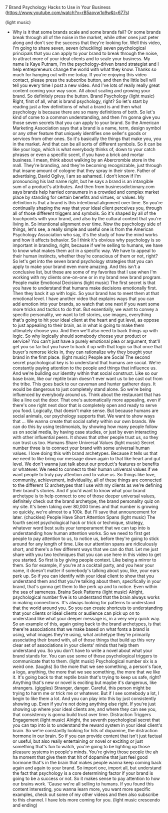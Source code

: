 7 Brand Psychology Hacks to Use in Your Business
(https://www.youtube.com/watch?v=rB5aovw1q9w&t=677s)

(light music)
- Why is it that some brands scale and some brands fail?
Or some brands break through all of the noise in the market,
while other ones just peter along and don't see the success
that they're looking for.
Well this video, I'm going to share seven,
seven (chuckling)
seven psychological principals that you can apply
to your brand to break through the noise,
to attract more of your ideal clients
and to scale your business.
My name is Kaye Putnam,
I'm the psychology-driven brand strategist and
I help entrepreneurs change the world with what they know.
Thanks so much for hanging out with me today.
If you're enjoying this video contact,
please press the subscribe button, and then the little bell
will tell you every time I post a new video.
And I've lots of really really great content
coming your way soon.
All about scaling and growing your brand.
So definitely press the button.
Brand Psychology
(light music)
Right, first of all, what is brand psychology, right?
So let's start by reading just a few definitions
of what a brand is and then what psychology is
because there are so many definitions of both.
So let's kind of come to a common understanding,
and then I'm gonna give you those seven secrets
that you can apply to your brand.
So the American Marketing Association says that
a brand is a name, term, design symbol or any other feature
that uniquely identifies one seller's goods or services
from other ones.
So it's basically the things that make you,
you in the market.
And that can be all sorts of different symbols.
So it can be like your logo,
which is what everybody thinks of,
down to your catch phrases or even a specific scent,
if you have a brick and mortar business.
I mean, think about walking by
an Abercrombie store in the mall.
They're branding, and they're becoming recognizable,
just through that insane amount of cologne
that they spray in their store.
Father of advertising, David Ogilvy,
I am so ashamed.
I don't know if I'm pronouncing his last name right,
but he says a brand is an intangible sum
of a product's attributes.
And then from businessdictionary.com says
brands help harried consumers in a crowded and complex
market place by standing for certain benefits
and virtues, or values.
My definition is that a brand is this intentional
alignment over time.
So you're continually shaping the way
that your ideal client perceives you,
through all of those different triggers and symbols.
So it's shaped by all of the touchpoints with your brand,
and also by the cultural context that you're living in.
So intentional alignment over time.
Now the psychology side of things, let's see,
a really simple and useful one is from the
American Psychology Association who say,
it's the study of how the mind works
and how it affects behavior.
So I think it's obvious why psychology is so important
in branding, right, because if we're selling to humans,
we have to know what makes them act in a specific way.
We have to appeal to their human instincts,
whether they're conscious of them or not, right?
So let's get into the seven brand psychology strategies
that you can apply to make your brand even more amazing.
And this isn't a conclusive list,
but these are some of my favorites that I use
when I'm working with my clients one-on-one
or in my brand new brand program.
People make Emotional Decisions
(light music)
The first secret is that you have to understand
that humans make decisions emotionally first.
Then they back it up with logic.
So your brand has to meet them at that emotional level.
I have another video that explains ways
that you can add emotion into your brands,
so watch that one next if you want some more tricks
and tactics to do that.
But essentially, we want to convey a specific personality,
we want to tell stories, use images, everything that's going
to hit your ideal client at the heart and gut level,
as oppose to just appealing to their brain,
as in what is going to make them ultimately choose you.
And then we'll also need to back things up with logic.
So why logically should somebody choose
your product or service?
You can't just have a purely emotional plea or argument,
that'll get you so far but you have to back it up
with that logic so that once that buyer's remorse
kicks in, they can rationalize
why they bought your brand in the first place.
(light music)
People are Social
The second secret psychological key
is to understand that humans are social.
We're constantly paying attention to the people
and things that influence us.
And we're building our identity
within that social construct.
Like so our base brain, like our reptile brain doesn't
ever want us to be cast out from the tribe.
This goes back to our caveman and hunter gatherer days.
It would be dangerous to just completely stand alone.
So we're being influenced by everybody around us.
Think about the restaurant that has
like a line out the door.
That one's automatically more appealing,
even if there's one right next door
that is completely open and ready to serve you food.
Logically, that doesn't make sense.
But because humans are social animals,
our psychology supports that.
We want to show ways that ...
We wanna create that social safety within our own brands.
We can do this by using testimonials,
by showing how many people follow us on social media,
by having case studies, or just by even interacting
with other influential peers.
It shows that other people trust us,
so they can trust us too.
Humans Share Universal Values
(light music)
Secret number three is to connect your brand
with some universal human values.
I love doing this with brand archetypes.
Because it tells us that we need to like bring our message
down again to that like heart and gut level.
We don't wanna just talk about our product's features
or benefits or whatever.
We need to connect to their human universal values
if we want people to truly pay attention
and to value us.
So things like love, community, achievement, individuality,
all of these things are connected to the different 12
archetypes that I use with my clients
as we're defining their brand's stories.
And if you'd want to know what your brand archetype is
to help connect to one of those deeper universal values,
definitely check out the brand archetype,
the brand personality quiz on my site.
It's been taking over 80,000 times and that number is
growing so quickly, we're almost to a 100k.
But I'll save that announcement for later.
(chuckles)
People Have Short Attention Spans
(light music)
The fourth secret psychological hack or trick
or technique, strategy, whatever word best suits
your temperament that we can tap into
is understanding how human attention works.
So we need to first get people to pay attention to us,
to notice us, before they're going to stick around
for any length of time.
Like our attention spans are ridiculously short,
and there's a few different ways that we can do that.
Let me just share with you two techniques that you can use
here in this video to get you started.
So first is by giving people context.
Like being a mirror to them.
So for example, if you're at a cocktail party,
and you hear your name, it doesn't matter if somebody's
talking about you, like, your ears perk up.
So if you can identify with your ideal client
to show that you understand them
and that you're talking about them,
specifically in your brand,
that's gonna get them to like perk up and to notice.
Even within the sea of sameness.
Brains Seek Patterns
(light music)
Alright, psychological number five is to understand
that the brain always works in making connections.
It's always looking for patterns to understand
that the world around you.
So you can create shortcuts to understanding
that your clients or ideal clients or audience
can pick up on to understand like what your deeper
message is, in a very very quick way.
So an example of this, again going back to the brand
archetypes, is that there're associations
that we make based on what fonts a brand is using,
what images they're using, what archetype
they're primarily associating their brand with,
all of those things that build up this very clear
set of associations in your clients' minds
that help them understand you.
So you don't have to write a novel
about what your brand stands for.
You can use some of those psychological triggers
to communicate that to them.
(light music)
Psychological number six is a weird one.
(laughs)
So the more that we see something,
a person's face, a logo, anything,
the more that we see something, the more that we like it.
It's going back to that reptile brain
that's trying to keep us safe, right?
Anything that's new or novel is exciting
but maybe it's dangerous, like strangers. (giggles)
Stranger, danger.
Careful, this person might be trying to harm me
or trick me or whatever.
But if I see somebody a lot,
I begin to like them a lot.
And you can play into this by just consistently showing up.
Even if you're not doing anything else right.
If you're just showing up where your ideal clients are,
and where they can see you,
that consistency is gonna build trust over time.
Distraction Triggers Engagement
(light music)
Alright, the seventh psychological secret
that you can tap into is to understand the reward system
in your ideal client's brain.
So we're constantly looking for hits of dopamine,
the distraction hormone in our brain.
So if you can provide content that isn't just factual
or useful, but also really entertaining or novel
or exciting or just something that's fun to watch,
you're going to be lighting up those pleasure systems
in people's minds.
You're giving those people the ah ha moment
that give them that hit of dopamine
that just feel good hormone that's in the brain
that makes people wanna keep coming back
again and again to your brand.
So import one, import all, but understand the fact
that psychology is a core determining factor
if your brand is going to be a success or not.
So it makes sense to pay attention to how our brains work.
'Cause we're all selling to humans.
If you found this content interesting,
you wanna learn more,
you want more specific examples,
check out some of my other videos
and then also subscribe to this channel.
I have lots more coming for you.
(light music crescendo and ending)


